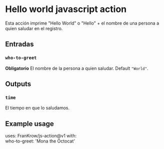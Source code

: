 # Hello world javascript action

Esta acción imprime "Hello World" o "Hello" + el nombre de una persona a quien saludar en el registro.

## Entradas

### `who-to-greet`

**Obligatorio** El nombre de la persona a quien saludar. Default `"World"`.

## Outputs

### `time`

El tiempo en que lo saludamos.

## Example usage

uses: FranKrow/js-action@v1
with:  
  who-to-greet: 'Mona the Octocat'